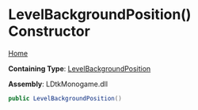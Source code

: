 # LevelBackgroundPosition\(\) Constructor

[Home](../../../README.md)

**Containing Type**: [LevelBackgroundPosition](../README.md)

**Assembly**: LDtkMonogame\.dll

```csharp
public LevelBackgroundPosition()
```

